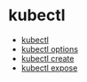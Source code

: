 # kubectl

+ [kubectl](kubectl.md)
+ [kubectl options](kubectl-options.md)
+ [kubectl create](kubectl-create.md)
+ [kubectl expose](kubectl-expose.md)


